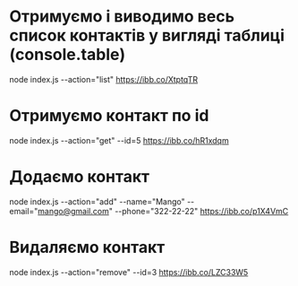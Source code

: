 # Отримуємо і виводимо весь список контактів у вигляді таблиці (console.table)
node index.js --action="list"
https://ibb.co/XtptqTR

# Отримуємо контакт по id
node index.js --action="get" --id=5
https://ibb.co/hR1xdqm

# Додаємо контакт
node index.js --action="add" --name="Mango" --email="mango@gmail.com" --phone="322-22-22"
https://ibb.co/p1X4VmC

# Видаляємо контакт
node index.js --action="remove" --id=3
https://ibb.co/LZC33W5
